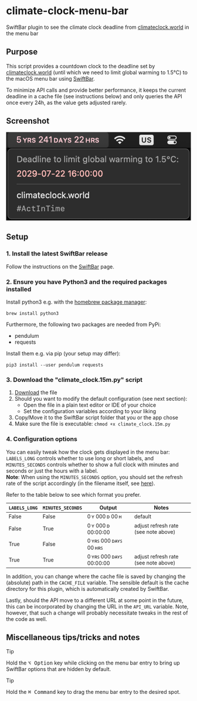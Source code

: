 # climate-clock-menu-bar

SwiftBar plugin to see the climate clock deadline from [climateclock.world](https://climateclock.world/) in the menu bar


## Purpose

This script provides a countdown clock to the deadline set by [climateclock.world](https://climateclock.world/) (until which we need to limit global warming to 1.5°C) to the macOS menu bar using [SwiftBar](https://github.com/swiftbar/SwiftBar).

To minimize API calls and provide better performance, it keeps the current deadline in a cache file (see instructions below) and only queries the API once every 24h, as the value gets adjusted rarely.


## Screenshot

![Screenshot](./screenshot.png)


## Setup

### 1. Install the latest SwiftBar release

Follow the instructions on the [SwiftBar](https://github.com/swiftbar/SwiftBar) page.


### 2. Ensure you have Python3 and the required packages installed

Install python3 e.g. with the [homebrew package manager](https://brew.sh):
```shell
brew install python3
```

Furthermore, the following two packages are needed from PyPi:
- pendulum
- requests

Install them e.g. via pip (your setup may differ):
```shell
pip3 install --user pendulum requests
```


### 3. Download the "climate_clock.15m.py" script

1. [Download](https://github.com/niklasbogensperger/climate-clock-menu-bar/blob/main/climate_clock.15m.py) the file
2. Should you want to modify the default configuration (see next section):
   - Open the file in a plain text editor or IDE of your choice
   - Set the configuration variables according to your liking
3. Copy/Move it to the SwiftBar script folder that you or the app chose
4. Make sure the file is executable: `chmod +x climate_clock.15m.py`


### 4. Configuration options

You can easily tweak how the clock gets displayed in the menu bar:<br />
`LABELS_LONG` controls whether to use long or short labels, and `MINUTES_SECONDS` controls whether to show a full clock with minutes and seconds or just the hours with a label.<br />
**Note**: When using the `MINUTES_SECONDS` option, you should set the refresh rate of the script accordingly (in the filename itself, see [here](https://github.com/swiftbar/SwiftBar#plugin-naming)). 

Refer to the table below to see which format you prefer.

| `LABELS_LONG` | `MINUTES_SECONDS` | Output                  | Notes                                |
| ------------- | ----------------- | ----------------------- | ------------------------------------ |
| False         | False             | 0 ʏ 000 ᴅ 00 ʜ          | default                              |
| False         | True              | 0 ʏ 000 ᴅ 00:00:00      | adjust refresh rate (see note above) |
| True          | False             | 0 ʏʀꜱ 000 ᴅᴀʏꜱ 00 ʜʀꜱ   |                                      |
| True          | True              | 0 ʏʀꜱ 000 ᴅᴀʏꜱ 00:00:00 | adjust refresh rate (see note above) |

In addition, you can change where the cache file is saved by changing the (absolute) path in the `CACHE_FILE` variable. The sensible default is the cache directory for this plugin, which is automatically created by SwiftBar.

Lastly, should the API move to a different URL at some point in the future, this can be incorporated by changing the URL in the `API_URL` variable. Note, however, that such a change will probably necessitate tweaks in the rest of the code as well.


## Miscellaneous tips/tricks and notes

> [!TIP]
> Hold the <kbd>⌥ Option</kbd> key while clicking on the menu bar entry to bring up SwiftBar options that are hidden by default.

> [!TIP]
> Hold the <kbd>⌘ Command</kbd> key to drag the menu bar entry to the desired spot.
